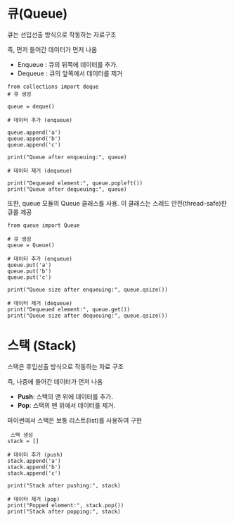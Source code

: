 # 큐(Queue)

큐는 선입선출 방식으로 작동하는 자료구조

즉, 먼저 들어간 데이터가 먼저 나옴

- Enqueue : 큐의 뒤쪽에 데이터를 추가.
- Dequeue : 큐의 앞쪽에서 데이터를 제거

```
from collections import deque
# 큐 생성

queue = deque()

# 데이터 추가 (enqueue)

queue.append('a')
queue.append('b')
queue.append('c')

print("Queue after enqueuing:", queue)

# 데이터 제거 (dequeue)

print("Dequeued element:", queue.popleft())
print("Queue after dequeuing:", queue)
```


또한, queue 모듈의 Queue 클래스를 사용. 이 클래스는 스레드 안전(thread-safe)한 큐를 제공
```
from queue import Queue

# 큐 생성
queue = Queue()

# 데이터 추가 (enqueue)
queue.put('a')
queue.put('b')
queue.put('c')

print("Queue size after enqueuing:", queue.qsize())

# 데이터 제거 (dequeue)
print("Dequeued element:", queue.get())
print("Queue size after dequeuing:", queue.qsize())
```



# 스택 (Stack)

스택은 후입선출 방식으로 작동하는 자료 구조

즉, 나중에 들어간 데이터가 먼저 나옴 

- **Push**: 스택의 맨 위에 데이터를 추가.
- **Pop**: 스택의 맨 위에서 데이터를 제거.

파이썬에서 스택은 보통 리스트(list)를 사용하여 구현

```
 스택 생성
stack = []

# 데이터 추가 (push)
stack.append('a')
stack.append('b')
stack.append('c')

print("Stack after pushing:", stack)

# 데이터 제거 (pop)
print("Popped element:", stack.pop())
print("Stack after popping:", stack)
```